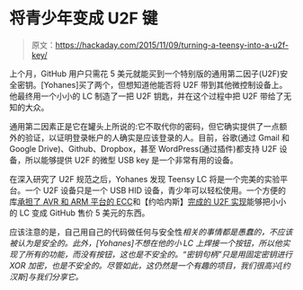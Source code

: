 # 将青少年变成 U2F 键

> 原文：<https://hackaday.com/2015/11/09/turning-a-teensy-into-a-u2f-key/>

上个月，GitHub 用户只需花 5 美元就能买到一个特别版的通用第二因子(U2F)安全密钥。[Yohanes]买了两个，但想知道他能否将 U2F 带到其他微控制设备上。他最终用一个小小的 LC 制造了一把 U2F 钥匙，并在这个过程中把 U2F 带给了无知的大众。

通用第二因素正是它在罐头上所说的:它不取代你的密码，但它确实提供了一点额外的验证，以证明登录帐户的人确实是应该登录的人。目前，谷歌(通过 Gmail 和 Google Drive)、Github、Dropbox，甚至 WordPress(通过插件)都支持 U2F 设备，所以能够提供 U2F 的微型 USB key 是一个非常有用的设备。

在深入研究了 U2F 规范之后，Yohanes 发现 Teensy LC 将是一个完美的实验平台。一个 U2F 设备只是一个 USB HID 设备，青少年可以轻松使用。一个方便的库[承担了 AVR 和 ARM 平台的 ECC](https://github.com/kmackay/micro-ecc)和【约哈内斯】[完成的 U2F 实现](https://github.com/yohanes/teensy-u2f)能够把小小的 LC 变成 GitHub 售价 5 美元的东西。

应该注意的是，自己用自己的代码做任何与安全性*相关的事情都是愚蠢的，不应该被认为是安全的。此外，[Yohanes]不想在他的小 LC 上焊接一个按钮，所以他实现了所有的功能，而没有按钮，这也是不安全的。“密钥句柄”只是用固定密钥进行 XOR 加密，也是不安全的。尽管如此，这仍然是一个有趣的项目，我们很高兴[约汉斯]与我们分享它。*
